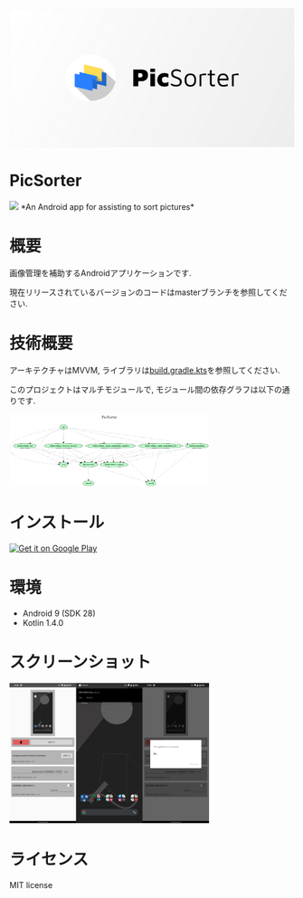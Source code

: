 ![Header](https://raw.githubusercontent.com/blackbracken/PicSorter/develop/header.png)
# PicSorter
<img src="https://img.shields.io/badge/version-1.2.1-BLUE">
*An Android app for assisting to sort pictures*

# 概要
画像管理を補助するAndroidアプリケーションです.

現在リリースされているバージョンのコードはmasterブランチを参照してください.

# 技術概要
アーキテクチャはMVVM, ライブラリは[build.gradle.kts](https://github.com/blackbracken/PicSorter/blob/develop/app/build.gradle.kts)を参照してください.

このプロジェクトはマルチモジュールで, モジュール間の依存グラフは以下の通りです.

<img src="https://raw.githubusercontent.com/blackbracken/PicSorter/develop/dependency-graph.png" width="70%" height="70%">

# インストール
<a href='https://play.google.com/store/apps/details?id=black.bracken.picsorter&pcampaignid=pcampaignidMKT-Other-global-all-co-prtnr-py-PartBadge-Mar2515-1'><img alt='Get it on Google Play' src='https://play.google.com/intl/en_us/badges/static/images/badges/en_badge_web_generic.png' width='20%' height='20%'/></a>

# 環境
* Android 9 (SDK 28)
* Kotlin 1.4.0

# スクリーンショット
<img src="https://raw.githubusercontent.com/blackbracken/PicSorter/develop/screenshots.png" width="70%" height="70%">

# ライセンス
MIT license